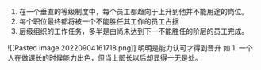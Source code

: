 1. 在一个垂直的等级制度中，每个员工都趋向于上升到他并不能用途的岗位。
2. 每个职位最终都将被一个不能胜任其工作的员工占据
3. 层级组织的工作任务，多半是由尚未达到下一不能胜任的阶层的员工完成。

![[Pasted image 20220904161718.png]]
明明是能力认可才得到晋升
如
	1. 一个人在做课长的时候能力出色，但当上部长以后却显得一无是处。